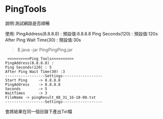 # PingTools

說明:測試網路是否順暢

使用:
PingAddress(8.8.8.8) :        預設值:8.8.8.8
Ping Seconds(120) :           預設值:120s
After Ping Wait Time(30) :    預設值:30s


>$ java -jar PingPingPing.jar
```
 >>>>>>>>>>Ping Tools<<<<<<<<<<
PingAddress(8.8.8.8) :
Ping Seconds(120) : 5
After Ping Wait Time(30) :3
------------------Settings------------------
Start Ping     -> 8.8.8.8
PingAddress    -> 8.8.8.8
Seconds        -> 5
WaitTimes      -> 3
FileName -> pingResult_08_31_16-18-00.txt
------------------Settings------------------

```

會將結果在同一個目錄下產出Txt檔
